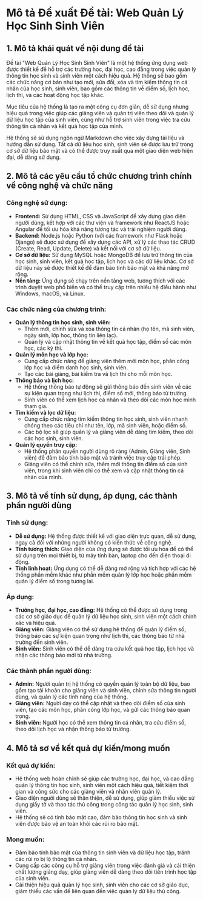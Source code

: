 # Mô tả Đề xuất Đề tài: Web Quản Lý Học Sinh Sinh Viên

## 1. Mô tả khái quát về nội dung đề tài
Đề tài "Web Quản Lý Học Sinh Sinh Viên" là một hệ thống ứng dụng web được thiết kế để hỗ trợ các trường học, đại học, cao đẳng trong việc quản lý thông tin học sinh và sinh viên một cách hiệu quả. Hệ thống sẽ bao gồm các chức năng cơ bản như tạo mới, sửa đổi, xóa và tìm kiếm thông tin cá nhân của học sinh, sinh viên, bao gồm các thông tin về điểm số, lịch học, lịch thi, và các hoạt động học tập khác.

Mục tiêu của hệ thống là tạo ra một công cụ đơn giản, dễ sử dụng nhưng hiệu quả trong việc giúp các giảng viên và quản trị viên theo dõi và quản lý dữ liệu học tập của sinh viên, cũng như hỗ trợ sinh viên trong việc tra cứu thông tin cá nhân và kết quả học tập của mình.

Hệ thống sẽ sử dụng ngôn ngữ Markdown cho việc xây dựng tài liệu và hướng dẫn sử dụng. Tất cả dữ liệu học sinh, sinh viên sẽ được lưu trữ trong cơ sở dữ liệu bảo mật và có thể được truy xuất qua một giao diện web hiện đại, dễ dàng sử dụng.

## 2. Mô tả các yêu cầu tổ chức chương trình chính về công nghệ và chức năng

### Công nghệ sử dụng:
- **Frontend:** Sử dụng HTML, CSS và JavaScript để xây dựng giao diện người dùng, kết hợp với các thư viện và framework như ReactJS hoặc Angular để tối ưu hóa khả năng tương tác và trải nghiệm người dùng.
- **Backend:** Node.js hoặc Python (với các framework như Flask hoặc Django) sẽ được sử dụng để xây dựng các API, xử lý các thao tác CRUD (Create, Read, Update, Delete) và kết nối với cơ sở dữ liệu.
- **Cơ sở dữ liệu:** Sử dụng MySQL hoặc MongoDB để lưu trữ thông tin của học sinh, sinh viên, kết quả học tập, lịch học và các dữ liệu khác. Cơ sở dữ liệu này sẽ được thiết kế để đảm bảo tính bảo mật và khả năng mở rộng.
- **Nền tảng:** Ứng dụng sẽ chạy trên nền tảng web, tương thích với các trình duyệt web phổ biến và có thể truy cập trên nhiều hệ điều hành như Windows, macOS, và Linux.

### Các chức năng của chương trình:
- **Quản lý thông tin học sinh, sinh viên:** 
  - Thêm mới, chỉnh sửa và xóa thông tin cá nhân (họ tên, mã sinh viên, ngày sinh, lớp học, thông tin liên lạc).
  - Quản lý và cập nhật thông tin về kết quả học tập, điểm số các môn học, các kỳ thi.
- **Quản lý môn học và lớp học:**
  - Cung cấp chức năng để giảng viên thêm mới môn học, phân công lớp học và điểm danh học sinh, sinh viên.
  - Tạo các bài giảng, bài kiểm tra và lịch thi cho mỗi môn học.
- **Thông báo và lịch học:**
  - Hệ thống thông báo tự động sẽ gửi thông báo đến sinh viên về các sự kiện quan trọng như lịch thi, điểm số mới, thông báo từ trường.
  - Sinh viên có thể xem lịch học cá nhân và theo dõi các môn học mình tham gia.
- **Tìm kiếm và lọc dữ liệu:**
  - Cung cấp chức năng tìm kiếm thông tin học sinh, sinh viên nhanh chóng theo các tiêu chí như tên, lớp, mã sinh viên, hoặc điểm số.
  - Các bộ lọc sẽ giúp quản lý và giảng viên dễ dàng tìm kiếm, theo dõi các học sinh, sinh viên.
- **Quản lý quyền truy cập:**
  - Hệ thống phân quyền người dùng rõ ràng (Admin, Giảng viên, Sinh viên) để đảm bảo tính bảo mật và tránh việc truy cập trái phép.
  - Giảng viên có thể chỉnh sửa, thêm mới thông tin điểm số của sinh viên, trong khi sinh viên chỉ có thể xem và cập nhật thông tin cá nhân của mình.

## 3. Mô tả về tính sử dụng, áp dụng, các thành phần người dùng

### Tính sử dụng:
- **Dễ sử dụng:** Hệ thống được thiết kế với giao diện trực quan, dễ sử dụng, ngay cả đối với những người không có kiến thức về công nghệ.
- **Tính tương thích:** Giao diện của ứng dụng sẽ được tối ưu hóa để có thể sử dụng trên mọi thiết bị, từ máy tính bàn, laptop cho đến điện thoại di động.
- **Tính linh hoạt:** Ứng dụng có thể dễ dàng mở rộng và tích hợp với các hệ thống phần mềm khác như phần mềm quản lý lớp học hoặc phần mềm quản lý điểm số trong tương lai.

### Áp dụng:
- **Trường học, đại học, cao đẳng:** Hệ thống có thể được sử dụng trong các cơ sở giáo dục để quản lý dữ liệu học sinh, sinh viên một cách chính xác và hiệu quả.
- **Giảng viên:** Giảng viên có thể sử dụng hệ thống để quản lý điểm số, thông báo các sự kiện quan trọng như lịch thi, các thông báo từ nhà trường đến sinh viên.
- **Sinh viên:** Sinh viên có thể dễ dàng tra cứu kết quả học tập, lịch học và nhận các thông báo mới từ nhà trường.

### Các thành phần người dùng:
- **Admin:** Người quản trị hệ thống có quyền quản lý toàn bộ dữ liệu, bao gồm tạo tài khoản cho giảng viên và sinh viên, chỉnh sửa thông tin người dùng, và quản lý các tính năng của hệ thống.
- **Giảng viên:** Người dạy có thể cập nhật và theo dõi điểm số của sinh viên, tạo các môn học, phân công lớp học, và gửi các thông báo quan trọng.
- **Sinh viên:** Người học có thể xem thông tin cá nhân, tra cứu điểm số, theo dõi lịch học và nhận thông báo từ trường.

## 4. Mô tả sơ về kết quả dự kiến/mong muốn

### Kết quả dự kiến:
- Hệ thống web hoàn chỉnh sẽ giúp các trường học, đại học, và cao đẳng quản lý thông tin học sinh, sinh viên một cách hiệu quả, tiết kiệm thời gian và công sức cho các giảng viên và nhân viên quản lý.
- Giao diện người dùng sẽ thân thiện, dễ sử dụng, giúp giảm thiểu việc sử dụng giấy tờ và thao tác thủ công trong công tác quản lý học sinh, sinh viên.
- Hệ thống sẽ có tính bảo mật cao, đảm bảo thông tin học sinh và sinh viên được bảo vệ an toàn khỏi các rủi ro bảo mật.

### Mong muốn:
- Đảm bảo tính bảo mật của thông tin sinh viên và dữ liệu học tập, tránh các rủi ro bị lộ thông tin cá nhân.
- Cung cấp các công cụ hỗ trợ giảng viên trong việc đánh giá và cải thiện chất lượng giảng dạy, giúp giảng viên dễ dàng theo dõi tiến trình học tập của sinh viên.
- Cải thiện hiệu quả quản lý học sinh, sinh viên cho các cơ sở giáo dục, giảm thiểu các vấn đề liên quan đến việc quản lý dữ liệu thủ công.

